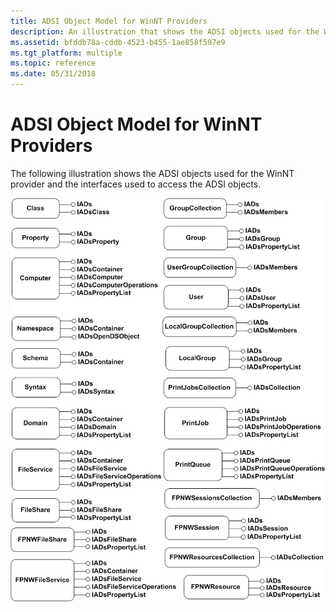 ```yaml
---
title: ADSI Object Model for WinNT Providers
description: An illustration that shows the ADSI objects used for the WinNT provider and the interfaces used to access the ADSI objects.
ms.assetid: bfddb78a-cddb-4523-b455-1ae858f597e9
ms.tgt_platform: multiple
ms.topic: reference
ms.date: 05/31/2018
---
```


# ADSI Object Model for WinNT Providers

The following illustration shows the ADSI objects used for the WinNT provider and the interfaces used to access the ADSI objects.

![object model for winnt provider](images/adsiobjmodwinnt-gif-1.png)

 

 




